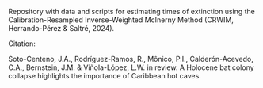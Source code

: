 Repository with data and scripts for estimating times of extinction using the Calibration-Resampled Inverse-Weighted McInerny Method (CRWIM, Herrando-Pérez & Saltré, 2024).

Citation:

Soto-Centeno, J.A., Rodríguez-Ramos, R., Mônico, P.I., Calderón-Acevedo, C.A., Bernstein, J.M. & Viñola-López, L.W. in review. A Holocene bat colony collapse highlights the importance of Caribbean hot caves. 
